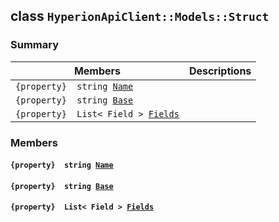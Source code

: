 ## class `HyperionApiClient::Models::Struct` 

### Summary

 Members                        | Descriptions                                
--------------------------------|---------------------------------------------
`{property}  string `[`Name`](#class_hyperion_api_client_1_1_models_1_1_struct_1a7ee9065718e6628dc7791b756fa6c0f9) | 
`{property}  string `[`Base`](#class_hyperion_api_client_1_1_models_1_1_struct_1a8e70df439a79507a2e3a5dcfe1a4d11d) | 
`{property}  List< Field > `[`Fields`](#class_hyperion_api_client_1_1_models_1_1_struct_1ac6e92dbbe28ecc6336ea2dd5e140a9a7) | 

### Members

#### `{property}  string `[`Name`](#class_hyperion_api_client_1_1_models_1_1_struct_1a7ee9065718e6628dc7791b756fa6c0f9) 

#### `{property}  string `[`Base`](#class_hyperion_api_client_1_1_models_1_1_struct_1a8e70df439a79507a2e3a5dcfe1a4d11d) 

#### `{property}  List< Field > `[`Fields`](#class_hyperion_api_client_1_1_models_1_1_struct_1ac6e92dbbe28ecc6336ea2dd5e140a9a7) 

